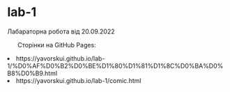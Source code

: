 # lab-1
Лабараторна робота від 20.09.2022
<ul>Сторінки на GitHub Pages:</ul>
<li>https://yavorskui.github.io/lab-1/%D0%AF%D0%B2%D0%BE%D1%80%D1%81%D1%8C%D0%BA%D0%B8%D0%B9.html
<li>https://yavorskui.github.io/lab-1/comic.html
